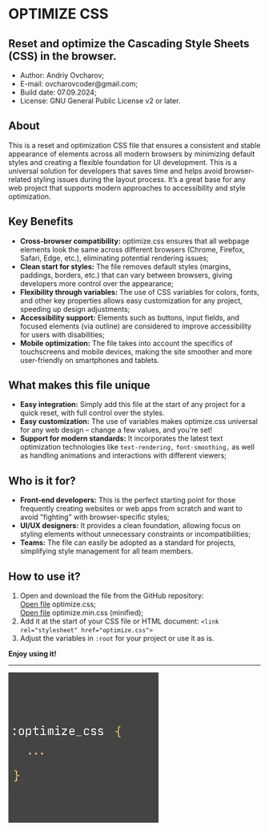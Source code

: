 <h1>OPTIMIZE CSS</h1>
<h2>Reset and optimize the Cascading Style Sheets (CSS) in the browser.</h2>
<ul>
  <li>Author: Andriy Ovcharov;</li>
  <li>E-mail: ovcharovcoder@gmail.com;</li>
  <li>Build date: 07.09.2024;</li>
  <li>License: GNU General Public License v2 or later.</li>
</ul>

<h2>About</h2>
<p>
This is a reset and optimization CSS file that ensures a consistent and stable appearance of elements across all modern browsers by minimizing default styles and creating a flexible foundation for UI development. This is a universal solution for developers that saves time and helps avoid browser-related styling issues during the layout process. It’s a great base for any web project that supports modern approaches to accessibility and style optimization.
</p>

<h2>Key Benefits</h2>
<ul>
  <li><b>Cross-browser compatibility:</b> optimize.css ensures that all webpage elements look the same across different browsers (Chrome, Firefox, Safari, Edge, etc.), eliminating potential rendering issues;</li>
  <li><b>Clean start for styles:</b> The file removes default styles (margins, paddings, borders, etc.) that can vary between browsers, giving developers more control over the appearance;</li>
  <li><b>Flexibility through variables:</b> The use of CSS variables for colors, fonts, and other key properties allows easy customization for any project, speeding up design adjustments;</li>
  <li><b>Accessibility support:</b> Elements such as buttons, input fields, and focused elements (via outline) are considered to improve accessibility for users with disabilities;</li>
   <li><b>Mobile optimization:</b> The file takes into account the specifics of touchscreens and mobile devices, making the site smoother and more user-friendly on smartphones and tablets.</li>
</ul>

<h2>What makes this file unique</h2>
<ul>
  <li><b>Easy integration:</b> Simply add this file at the start of any project for a quick reset, with full control over the styles.</li>
  <li><b>Easy customization:</b> The use of variables makes optimize.css universal for any web design – change a few values, and you're set!</li>
  <li><b>Support for modern standards:</b> It incorporates the latest text optimization technologies like <code>text-rendering,</code> <code>font-smoothing,</code> as well as handling animations and interactions with different viewers;</li>
</ul>

<h2>Who is it for?</h2>
<ul>
  <li><b>Front-end developers:</b> This is the perfect starting point for those frequently creating websites or web apps from scratch and want to avoid "fighting" with browser-specific styles;</li>
  <li><b>UI/UX designers:</b> It provides a clean foundation, allowing focus on styling elements without unnecessary constraints or incompatibilities;</li>
  <li><b>Teams:</b> The file can easily be adopted as a standard for projects, simplifying style management for all team members.</li>
</ul>

<h2>How to use it?</h2>
<ol>
  <li>Open and download the file from the GitHub repository:<br>
   <a href="https://raw.githubusercontent.com/datoshcode/optimize.css/main/optimize.css">Open file</a>
    optimize.css;<br>
    <a href="https://raw.githubusercontent.com/datoshcode/optimize.css/main/optimize_min.css">Open file</a>
    optimize.min.css (minified);
  </li>
  <li>Add it at the start of your CSS file or HTML document: <code>&lt;link rel="stylesheet" href="optimize.css"&gt;</code>
  </li>
  <li>Adjust the variables in <code>:root</code> for your project or use it as is.</li>
</ol>

<p><b>Enjoy using it!<b></p>

<hr>

<div>
  <img src="optimize_css.webp">
</div>

